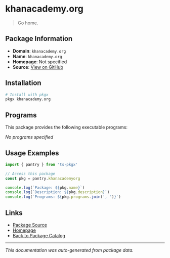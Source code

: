 # khanacademy.org

> Go home.

## Package Information

- **Domain**: `khanacademy.org`
- **Name**: `khanacademy.org`
- **Homepage**: Not specified
- **Source**: [View on GitHub](https://github.com/pkgxdev/pantry/tree/main/projects/khanacademy.org/package.yml)

## Installation

```bash
# Install with pkgx
pkgx khanacademy.org
```

## Programs

This package provides the following executable programs:

*No programs specified*

## Usage Examples

```typescript
import { pantry } from 'ts-pkgx'

// Access this package
const pkg = pantry.khanacademyorg

console.log(`Package: ${pkg.name}`)
console.log(`Description: ${pkg.description}`)
console.log(`Programs: ${pkg.programs.join(', ')}`)
```

## Links

- [Package Source](https://github.com/pkgxdev/pantry/tree/main/projects/khanacademy.org/package.yml)
- [Homepage](#)
- [Back to Package Catalog](../package-catalog.md)

---

*This documentation was auto-generated from package data.*
